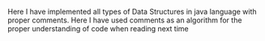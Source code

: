 Here I have implemented all types of Data Structures in java language with proper comments.
Here I have used comments as an algorithm for the proper understanding of code when reading next time
